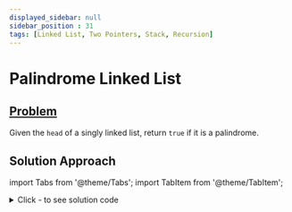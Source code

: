 ```yaml
---
displayed_sidebar: null
sidebar_position : 31
tags: [Linked List, Two Pointers, Stack, Recursion]
---
```


# Palindrome Linked List

## [Problem](https://leetcode.com/problems/palindrome-linked-list/)

<p>Given the <code>head</code> of a singly linked list, return <code>true</code> if it is a palindrome.</p>

## Solution Approach


import Tabs from '@theme/Tabs';
import TabItem from '@theme/TabItem';

<details><summary>Click - to see solution code</summary>

<Tabs>
<TabItem value="cpp" label="C++">

```cpp
class Solution {
   public:
    bool isPalindrome(ListNode* head) {
        vector<int> a, b;
        while (head) {
            a.push_back(head->val);
            head = head->next;
        }
        b = a;
        reverse(b.begin(), b.end());
        if (a == b) return true;
        return false;
    }
};

```
</TabItem>
</Tabs>

</details>

